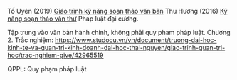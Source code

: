 Tố Uyên (2019) [Giáo trình kỹ năng soạn thảo văn bản](https://www.studocu.vn/vn/document/hoc-vien-ngoai-giao-viet-nam/van-hoa-viet-nam/giao-trinh-ki-nang-soan-thao-van-ban/63928099)
Thu Hương (2016) [Kỹ năng soạn thảo văn thư](https://www.studocu.vn/vn/document/dai-hoc-mo-dia-chat/trac-dia-co-so-1-btl/giao-trinh-soan-thao-van-ban-hanh-chinh-chinh-thuc/30461500)
Pháp luật đại cương.

Tập trung vào văn bản hành chính, không phải quy pham pháp luật. Chương 2. 
Trắc nghiệm:
https://www.studocu.vn/vn/document/truong-dai-hoc-kinh-te-va-quan-tri-kinh-doanh-dai-hoc-thai-nguyen/giao-trinh-quan-tri-hoc/trac-nghiem-give/42965519

QPPL: Quy phạm pháp luật


